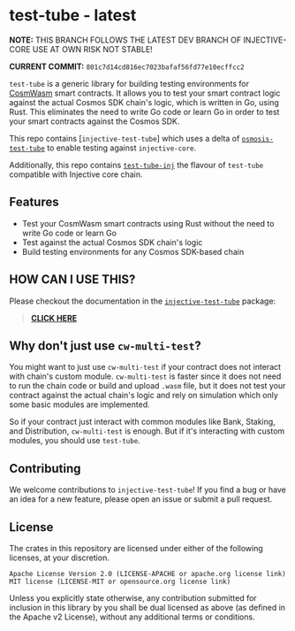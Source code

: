 # test-tube - latest

**NOTE:** THIS BRANCH FOLLOWS THE LATEST DEV BRANCH OF INJECTIVE-CORE USE AT OWN RISK NOT STABLE!

**CURRENT COMMIT:** `801c7d14cd816ec7023bafaf56fd77e10ecffcc2`

`test-tube` is a generic library for building testing environments for [CosmWasm](https://cosmwasm.com/) smart contracts. It allows you to test your smart contract logic against the actual Cosmos SDK chain's logic, which is written in Go, using Rust. This eliminates the need to write Go code or learn Go in order to test your smart contracts against the Cosmos SDK.

This repo contains [`injective-test-tube`] which uses a delta of [`osmosis-test-tube`](https://github.com/osmosis-labs/test-tube/tree/main/packages/osmosis-test-tube) to enable testing against `injective-core`.

Additionally, this repo contains [`test-tube-inj`](https://github.com/InjectiveLabs/test-tube/tree/main/packages/test-tube) the flavour of `test-tube` compatible with Injective core chain.

## Features

- Test your CosmWasm smart contracts using Rust without the need to write Go code or learn Go
- Test against the actual Cosmos SDK chain's logic
- Build testing environments for any Cosmos SDK-based chain

## **HOW CAN I USE THIS?**

Please checkout the documentation in the [`injective-test-tube`](./packages/injective-test-tube/README.md) package:

> [**CLICK HERE**](./packages/injective-test-tube/README.md)

## Why don't just use `cw-multi-test`?

You might want to just use `cw-multi-test` if your contract does not interact with chain's custom module.
`cw-multi-test` is faster since it does not need to run the chain code or build and upload `.wasm` file, but it does not test your contract against the actual chain's logic and rely on simulation which only some basic modules are implemented.

So if your contract just interact with common modules like Bank, Staking, and Distribution, `cw-multi-test` is enough. But if it's interacting with custom modules, you should use `test-tube`.

## Contributing

We welcome contributions to `injective-test-tube`! If you find a bug or have an idea for a new feature, please open an issue or submit a pull request.

## License

The crates in this repository are licensed under either of the following licenses, at your discretion.

    Apache License Version 2.0 (LICENSE-APACHE or apache.org license link)
    MIT license (LICENSE-MIT or opensource.org license link)

Unless you explicitly state otherwise, any contribution submitted for inclusion in this library by you shall be dual licensed as above (as defined in the Apache v2 License), without any additional terms or conditions.
